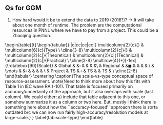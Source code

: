 Qs for GGM
----

1. How hard would it be to extend the data to 2019 (2018?)? -> It will take about one month of runtime. The problem are the computational resources in PNNL where we have to pay from a project. This could be a Zhaoqing question. 


\begin{table}[t]
  \begin{tabular}{l|c|cc|cc|cc|}
    \multicolumn{2}{c}{} & \multicolumn{6}{c}{Type} \\
    \cline{3-8}
    \multicolumn{2}{c|}{}  & \multicolumn{2}{c|}{Theoretical} & \multicolumn{2}{c|}{Technical}  & \multicolumn{2}{c|}{Practical}  \\
    \cline{2-8}
    \multirow{4}{*}[-1ex]{\rotatebox{90}{Scale}} & Global & &$\square$  &  & & &\\
    & Regional & &$\blacksquare$  &  & & & \\
    & \vdots & &$\square$  &  & & & \\
    & Project & TS & $\square$  & TS &  & TS &  \\
    \cline{2-8}
  \end{tabular}
  \centering
  \caption{The scale-vs-type conceptual space of resource-assessment. \note{Need to think more about how this fits with Table 1 in IEC wave RA (-101). That table is focused primarily on accuracy/uncertainty of the approach, but it also overlaps with scale (last column). We could either: a) include that table adjacent to this one, or somehow summarize it as a column or two here. But, mostly I think there is something here about how the ``accuracy-focused'' approach there is sorta outdated b/c we can now run fairly high-accuracy/resolution models at large-scale.} }
  \label{tab:scale-type}
\end{table}